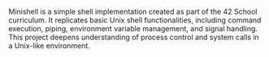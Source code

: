 Minishell is a simple shell implementation created as part of the 42 School curriculum. It replicates basic Unix shell functionalities, including command execution, piping, environment variable management, and signal handling.
This project deepens understanding of process control and system calls in a Unix-like environment.
